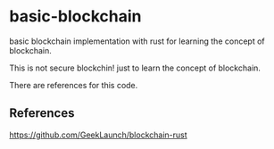 # basic-blockchain
basic blockchain implementation with rust for learning the concept of blockchain.  

This is not secure blockchin! just to learn the concept of blockchain.

There are references for this code.

## References
https://github.com/GeekLaunch/blockchain-rust
